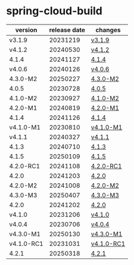 # spring-cloud-build	


|version|release date|changes|
|---|---|---|
|v3.1.9|20231219|[v3.1.9](./v3.1.9-20231219.md)|
|v4.1.2|20240530|[v4.1.2](./v4.1.2-20240530.md)|
|4.1.4|20241127|[4.1.4](./4.1.4-20241127.md)|
|v4.0.6|20240126|[v4.0.6](./v4.0.6-20240126.md)|
|4.3.0-M2|20250227|[4.3.0-M2](./4.3.0-M2-20250227.md)|
|4.0.5|20230728|[4.0.5](./4.0.5-20230728.md)|
|4.1.0-M2|20230927|[4.1.0-M2](./4.1.0-M2-20230927.md)|
|4.2.0-M1|20240819|[4.2.0-M1](./4.2.0-M1-20240819.md)|
|4.1.4|20241126|[4.1.4](./4.1.4-20241126.md)|
|v4.1.0-M1|20230810|[v4.1.0-M1](./v4.1.0-M1-20230810.md)|
|v4.1.1|20240327|[v4.1.1](./v4.1.1-20240327.md)|
|4.1.3|20240710|[4.1.3](./4.1.3-20240710.md)|
|4.1.5|20250109|[4.1.5](./4.1.5-20250109.md)|
|4.2.0-RC1|20241108|[4.2.0-RC1](./4.2.0-RC1-20241108.md)|
|4.2.0|20241203|[4.2.0](./4.2.0-20241203.md)|
|4.2.0-M2|20241008|[4.2.0-M2](./4.2.0-M2-20241008.md)|
|4.3.0-M3|20250407|[4.3.0-M3](./4.3.0-M3-20250407.md)|
|4.2.0|20241202|[4.2.0](./4.2.0-20241202.md)|
|v4.1.0|20231206|[v4.1.0](./v4.1.0-20231206.md)|
|v4.0.4|20230706|[v4.0.4](./v4.0.4-20230706.md)|
|v4.3.0-M1|20250130|[v4.3.0-M1](./v4.3.0-M1-20250130.md)|
|v4.1.0-RC1|20231031|[v4.1.0-RC1](./v4.1.0-RC1-20231031.md)|
|4.2.1|20250318|[4.2.1](./4.2.1-20250318.md)|
